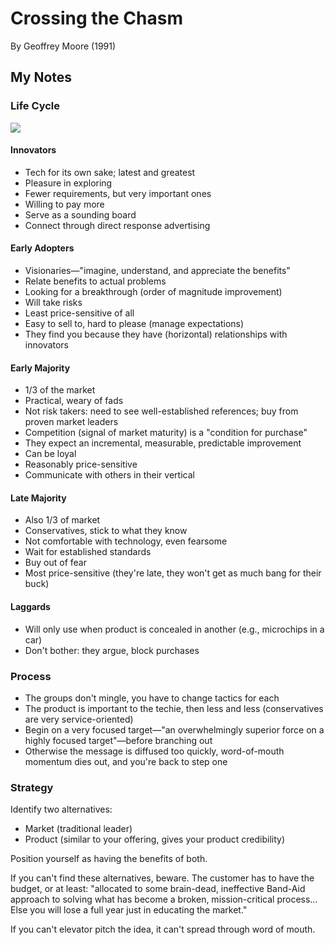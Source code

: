 # Crossing the Chasm

By Geoffrey Moore (1991)

## My Notes

### Life Cycle

![](https://cdn-images-1.medium.com/max/1600/0*KIXz2tAVqXVREkyd.png)

#### Innovators

- Tech for its own sake; latest and greatest
- Pleasure in exploring
- Fewer requirements, but very important ones
- Willing to pay more
- Serve as a sounding board
- Connect through direct response advertising

#### Early Adopters

- Visionaries—"imagine, understand, and appreciate the benefits"
- Relate benefits to actual problems
- Looking for a breakthrough (order of magnitude improvement)
- Will take risks
- Least price-sensitive of all
- Easy to sell to, hard to please (manage expectations)
- They find you because they have (horizontal) relationships with innovators

#### Early Majority

- 1/3 of the market
- Practical, weary of fads
- Not risk takers: need to see well-established references; buy from proven market leaders
- Competition (signal of market maturity) is a "condition for purchase"
- They expect an incremental, measurable, predictable improvement
- Can be loyal
- Reasonably price-sensitive
- Communicate with others in their vertical

#### Late Majority

- Also 1/3 of market
- Conservatives, stick to what they know
- Not comfortable with technology, even fearsome
- Wait for established standards
- Buy out of fear
- Most price-sensitive (they're late, they won't get as much bang for their buck)

#### Laggards

- Will only use when product is concealed in another (e.g., microchips in a car)
- Don't bother: they argue, block purchases

### Process

- The groups don't mingle, you have to change tactics for each
- The product is important to the techie, then less and less (conservatives are very service-oriented)
- Begin on a very focused target—"an overwhelmingly superior force on a highly focused target"—before branching out
- Otherwise the message is diffused too quickly, word-of-mouth momentum dies out, and you're back to step one

### Strategy

Identify two alternatives:

- Market (traditional leader)
- Product (similar to your offering, gives your product credibility)

Position yourself as having the benefits of both.

If you can't find these alternatives, beware. The customer has to have the budget, or at least: "allocated to some brain-dead, ineffective Band-Aid approach to solving what has become a broken, mission-critical process… Else you will lose a full year just in educating the market."

If you can't elevator pitch the idea, it can't spread through word of mouth.